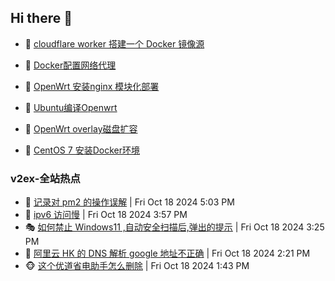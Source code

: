 ## Hi there 👋

<!--
**dkyg666/dkyg666** is a ✨ _special_ ✨ repository because its `README.md` (this file) appears on your GitHub profile.

Here are some ideas to get you started:

- 🔭 I’m currently working on ...
- 🌱 I’m currently learning ...
- 👯 I’m looking to collaborate on ...
- 🤔 I’m looking for help with ...
- 💬 Ask me about ...
- 📫 How to reach me: ...
- 😄 Pronouns: ...
- ⚡ Fun fact: ...
-->

<!-- BLOG-POST-LIST:START -->
- 🦩 [cloudflare worker 搭建一个 Docker 镜像源](http://blog.1996099.xyz/archives/cloudflare-worker-da-jian-yi-ge-docker-jing-xiang-zhan) 

- 🚦 [Docker配置网络代理](http://blog.1996099.xyz/archives/dockerpei-zhi-wang-luo-dai-li) 

- 🫶 [OpenWrt 安装nginx 模块化部署](http://blog.1996099.xyz/archives/openwrt-an-zhuang-nginx-mo-kuai-hua-bu-shu) 

- 🦄 [Ubuntu编译Openwrt](http://blog.1996099.xyz/archives/ubuntuzi-bian-yi-openwrt) 

- 🐻 [OpenWrt overlay磁盘扩容](http://blog.1996099.xyz/archives/openwrt-overlay) 

- 🤖 [CentOS 7 安装Docker环境](http://blog.1996099.xyz/archives/centos-docker) 
<!-- BLOG-POST-LIST:END -->

### v2ex-全站热点
<!-- v2ex:START -->
- 🥸 [记录对 pm2 的操作误解](https://www.v2ex.com/t/1081646#reply0) | Fri Oct 18 2024 5:03 PM
- 🤗 [ipv6 访问慢](https://www.v2ex.com/t/1081639#reply3) | Fri Oct 18 2024 3:57 PM
- 🎭 [如何禁止 Windows11 ,自动安全扫描后,弹出的提示](https://www.v2ex.com/t/1081637#reply2) | Fri Oct 18 2024 3:25 PM
- 🥷 [阿里云 HK 的 DNS 解析 google 地址不正确](https://www.v2ex.com/t/1081627#reply1) | Fri Oct 18 2024 2:21 PM
- 🐵 [这个优道省电助手怎么删除](https://www.v2ex.com/t/1081623#reply14) | Fri Oct 18 2024 1:43 PM<!-- v2ex:END -->

